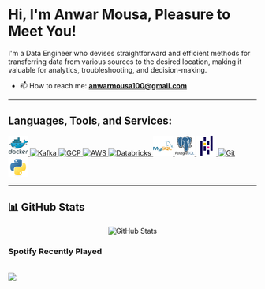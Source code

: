 # Hi, I'm Anwar Mousa, Pleasure to Meet You!

I'm a Data Engineer who devises straightforward and efficient methods for transferring data from various sources to the desired location, making it valuable for analytics, troubleshooting, and decision-making.
 
- 📫 How to reach me: **anwarmousa100@gmail.com** 
 
---

## Languages, Tools, and Services: 

<p align="left">
  <a href="https://www.docker.com/" target="_blank" rel="noreferrer"> <img src="https://raw.githubusercontent.com/devicons/devicon/master/icons/docker/docker-original-wordmark.svg" alt="Docker" width="40" height="40"/> </a>
  <a href="https://kafka.apache.org/" target="_blank" rel="noreferrer"> <img src="https://www.vectorlogo.zone/logos/apache_kafka/apache_kafka-icon.svg" alt="Kafka" width="40" height="40"/> </a>
  <a href="https://cloud.google.com" target="_blank" rel="noreferrer"> <img src="https://www.vectorlogo.zone/logos/google_cloud/google_cloud-icon.svg" alt="GCP" width="40" height="40"/> </a>
  <a href="https://aws.amazon.com/" target="_blank" rel="noreferrer"> <img src="https://www.vectorlogo.zone/logos/amazon_aws/amazon_aws-icon.svg" alt="AWS" width="40" height="40"/> </a>
  <a href="https://databricks.com/" target="_blank" rel="noreferrer"> <img src="https://www.vectorlogo.zone/logos/databricks/databricks-icon.svg" alt="Databricks" width="40" height="40"/> </a>
  <a href="https://www.mysql.com/" target="_blank" rel="noreferrer"> <img src="https://raw.githubusercontent.com/devicons/devicon/master/icons/mysql/mysql-original-wordmark.svg" alt="MySQL" width="40" height="40"/> </a>
  <a href="https://www.postgresql.org" target="_blank" rel="noreferrer"> <img src="https://raw.githubusercontent.com/devicons/devicon/master/icons/postgresql/postgresql-original-wordmark.svg" alt="PostgreSQL" width="40" height="40"/> </a>
  <a href="https://pandas.pydata.org/" target="_blank" rel="noreferrer"> <img src="https://raw.githubusercontent.com/devicons/devicon/2ae2a900d2f041da66e950e4d48052658d850630/icons/pandas/pandas-original.svg" alt="Pandas" width="40" height="40"/> </a>
  <a href="https://git-scm.com/" target="_blank" rel="noreferrer"> <img src="https://www.vectorlogo.zone/logos/git-scm/git-scm-icon.svg" alt="Git" width="40" height="40"/> </a>
  <a href="https://www.python.org" target="_blank" rel="noreferrer"> <img src="https://raw.githubusercontent.com/devicons/devicon/master/icons/python/python-original.svg" alt="Python" width="40" height="40"/> </a>
</p>

---

## 📊 GitHub Stats

<p align="center">
  <img align="center" src="https://github-readme-stats.vercel.app/api?username=Anwaribra&show_icons=true&theme=tokyonight&locale=en" alt="GitHub Stats" />
</p>


   <summary><h3>Spotify Recently Played</h3> </summary> <br />
   <img src="https://spotify-recently-played-readme.vercel.app/api?user=31kqkihxgmvdz72fam2xukgwputq" /> </details>  

